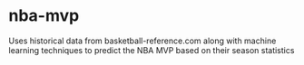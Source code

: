 # nba-mvp
Uses historical data from basketball-reference.com along with machine learning techniques to predict the NBA MVP based on their season statistics
